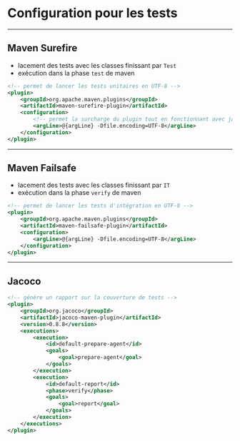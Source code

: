 # Configuration pour les tests

----

## Maven Surefire

- lacement des tests avec les classes finissant par `Test`
- exécution dans la phase `test` de maven

```xml
<!-- permet de lancer les tests unitaires en UTF-8 -->
<plugin>
	<groupId>org.apache.maven.plugins</groupId>
	<artifactId>maven-surefire-plugin</artifactId>
	<configuration>
		<!-- permet la surcharge du plugin tout en fonctionnant avec jacoco -->
		<argLine>@{argLine} -Dfile.encoding=UTF-8</argLine>
	</configuration>
</plugin>
```

----

## Maven Failsafe

- lacement des tests avec les classes finissant par `IT`
- exécution dans la phase `verify` de maven

```xml
<!-- permet de lancer les tests d'intégration en UTF-8 -->
<plugin>
	<groupId>org.apache.maven.plugins</groupId>
	<artifactId>maven-failsafe-plugin</artifactId>
	<configuration>
		<argLine>@{argLine} -Dfile.encoding=UTF-8</argLine>
	</configuration>
</plugin>
``` 

----


## Jacoco

```xml
<!-- génère un rapport sur la couverture de tests -->
<plugin>
	<groupId>org.jacoco</groupId>
	<artifactId>jacoco-maven-plugin</artifactId>
	<version>0.8.8</version>
	<executions>
		<execution>
			<id>default-prepare-agent</id>
			<goals>
				<goal>prepare-agent</goal>
			</goals>
		</execution>
		<execution>
			<id>default-report</id>
			<phase>verify</phase>
			<goals>
				<goal>report</goal>
			</goals>
		</execution>
	</executions>
</plugin>
```
